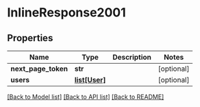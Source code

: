 # InlineResponse2001

## Properties
Name | Type | Description | Notes
------------ | ------------- | ------------- | -------------
**next_page_token** | **str** |  | [optional] 
**users** | [**list[User]**](User.md) |  | [optional] 

[[Back to Model list]](../README.md#documentation-for-models) [[Back to API list]](../README.md#documentation-for-api-endpoints) [[Back to README]](../README.md)


